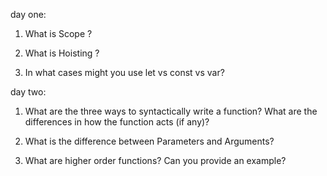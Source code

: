 day one: 
1. What is Scope ?

2. What is Hoisting ?

3. In what cases might you use let vs const vs var?

day two: 
1. What are the three ways to syntactically write a function? What are the differences in how the function acts (if any)?

2. What is the difference between Parameters and Arguments?

3. What are higher order functions? Can you provide an example?